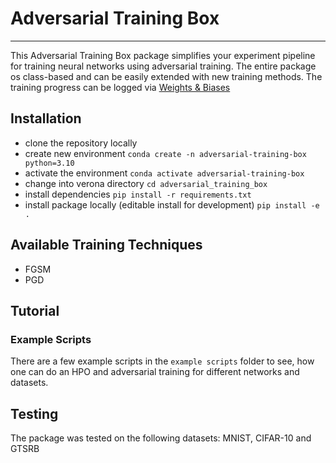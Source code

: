 # Adversarial Training Box

-----
This Adversarial Training Box package simplifies your experiment pipeline for training neural networks using adversarial training. The entire package os class-based and can be easily extended with new training methods. The training progress can be logged via [Weights & Biases](https://wandb.ai/site)

## Installation

- clone the repository locally
- create new environment ```conda create -n adversarial-training-box python=3.10```
- activate the environment ```conda activate adversarial-training-box```
- change into verona directory ```cd adversarial_training_box```
- install dependencies ```pip install -r requirements.txt```
- install package locally (editable install for development) ```pip install -e .```

## Available Training Techniques
- FGSM
- PGD

## Tutorial 

### Example Scripts
There are a few example scripts in the ```example scripts``` folder to see, how one can do an HPO and adversarial training for different networks and datasets.


## Testing
The package was tested on the following datasets: MNIST, CIFAR-10 and GTSRB